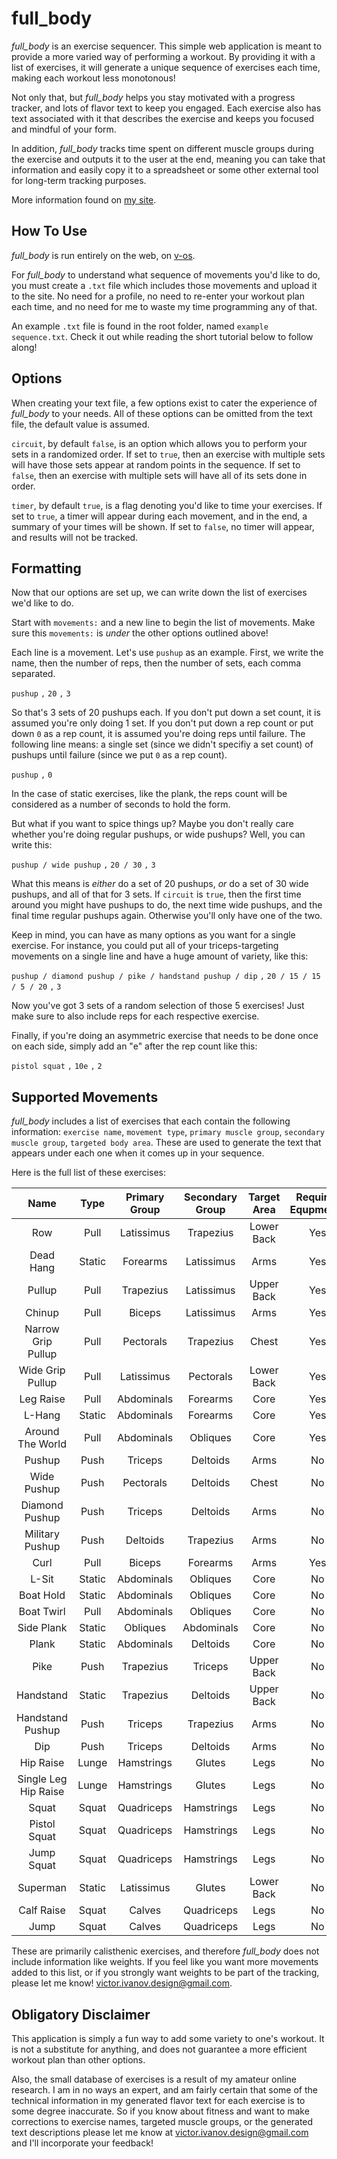 # full_body

_full\_body_ is an exercise sequencer. This simple web application is meant to provide a more varied way of performing a workout. By providing it with a list of exercises, it will generate a unique sequence of exercises each time, making each workout less monotonous!

Not only that, but _full\_body_ helps you stay motivated with a progress tracker, and lots of flavor text to keep you engaged. Each exercise also has text associated with it that describes the exercise and keeps you focused and mindful of your form.

In addition, _full\_body_ tracks time spent on different muscle groups during the exercise and outputs it to the user at the end, meaning you can take that information and easily copy it to a spreadsheet or some other external tool for long-term tracking purposes.

More information found on [my site](https://v-os.ca/full_body).

[](https://github.com/v-exec/full_body/tree/master/assets/1.png)
[](https://github.com/v-exec/full_body/tree/master/assets/2.png)

## How To Use

_full\_body_ is run entirely on the web, on [v-os](https://exp.v-os.ca/full_body).

For _full\_body_ to understand what sequence of movements you'd like to do, you must create a `.txt` file which includes those movements and upload it to the site. No need for a profile, no need to re-enter your workout plan each time, and no need for me to waste my time programming any of that.

An example `.txt` file is found in the root folder, named `example sequence.txt`. Check it out while reading the short tutorial below to follow along!

## Options

When creating your text file, a few options exist to cater the experience of _full\_body_ to your needs. All of these options can be omitted from the text file, the default value is assumed.

`circuit`, by default `false`, is an option which allows you to perform your sets in a randomized order. If set to `true`, then an exercise with multiple sets will have those sets appear at random points in the sequence. If set to `false`, then an exercise with multiple sets will have all of its sets done in order.

`timer`, by default `true`, is a flag denoting you'd like to time your exercises. If set to `true`, a timer will appear during each movement, and in the end, a summary of your times will be shown. If set to `false`, no timer will appear, and results will not be tracked.

## Formatting

Now that our options are set up, we can write down the list of exercises we'd like to do.

Start with `movements:` and a new line to begin the list of movements. Make sure this `movements:` is _under_ the other options outlined above!

Each line is a movement. Let's use `pushup` as an example. First, we write the name, then the number of reps, then the number of sets, each comma separated.

`pushup` `,` `20` `,` `3`

So that's 3 sets of 20 pushups each. If you don't put down a set count, it is assumed you're only doing 1 set. If you don't put down a rep count or put down `0` as a rep count, it is assumed you're doing reps until failure. The following line means: a single set (since we didn't specifiy a set count) of pushups until failure (since we put `0` as a rep count).

`pushup` `,` `0`

In the case of static exercises, like the plank, the reps count will be considered as a number of seconds to hold the form.

But what if you want to spice things up? Maybe you don't really care whether you're doing regular pushups, or wide pushups? Well, you can write this:

`pushup / wide pushup` `,` `20 / 30` `,` `3`

What this means is _either_ do a set of 20 pushups, _or_ do a set of 30 wide pushups, and all of that for 3 sets.
If `circuit` is `true`, then the first time around you might have pushups to do, the next time wide pushups, and the final time regular pushups again. Otherwise you'll only have one of the two.

Keep in mind, you can have as many options as you want for a single exercise. For instance, you could put all of your triceps-targeting movements on a single line and have a huge amount of variety, like this:

`pushup / diamond pushup / pike / handstand pushup / dip` `,` `20 / 15 / 15 / 5 / 20` `,` `3`

Now you've got 3 sets of a random selection of those 5 exercises! Just make sure to also include reps for each respective exercise.

Finally, if you're doing an asymmetric exercise that needs to be done once on each side, simply add an "e" after the rep count like this:

`pistol squat` `,` `10e` `,` `2`

## Supported Movements

_full\_body_ includes a list of exercises that each contain the following information: `exercise name`, `movement type`, `primary muscle group`, `secondary muscle group`, `targeted body area`. These are used to generate the text that appears under each one when it comes up in your sequence.

Here is the full list of these exercises:

|         Name         |  Type  |  Primary Group | Secondary Group | Target Area | Requires Equpment? |
|:--------------------:|:------:|:--------------:|:---------------:|:-----------:|:------------------:|
| Row                  | Pull   | Latissimus     | Trapezius       | Lower Back  |         Yes        |
| Dead Hang            | Static | Forearms       | Latissimus      | Arms        |         Yes        |
| Pullup               | Pull   | Trapezius      | Latissimus      | Upper Back  |         Yes        |
| Chinup               | Pull   | Biceps         | Latissimus      | Arms        |         Yes        |
| Narrow Grip Pullup   | Pull   | Pectorals      | Trapezius       | Chest       |         Yes        |
| Wide Grip Pullup     | Pull   | Latissimus     | Pectorals       | Lower Back  |         Yes        |
| Leg Raise            | Pull   | Abdominals     | Forearms        | Core        |         Yes        |
| L-Hang               | Static | Abdominals     | Forearms        | Core        |         Yes        |
| Around The World     | Pull   | Abdominals     | Obliques        | Core        |         Yes        |
| Pushup               | Push   | Triceps        | Deltoids        | Arms        |         No         |
| Wide Pushup          | Push   | Pectorals      | Deltoids        | Chest       |         No         |
| Diamond Pushup       | Push   | Triceps        | Deltoids        | Arms        |         No         |
| Military Pushup      | Push   | Deltoids       | Trapezius       | Arms        |         No         |
| Curl                 | Pull   | Biceps         | Forearms        | Arms        |         Yes        |
| L-Sit                | Static | Abdominals     | Obliques        | Core        |         No         |
| Boat Hold            | Static | Abdominals     | Obliques        | Core        |         No         |
| Boat Twirl           | Pull   | Abdominals     | Obliques        | Core        |         No         |
| Side Plank           | Static | Obliques       | Abdominals      | Core        |         No         |
| Plank                | Static | Abdominals     | Deltoids        | Core        |         No         |
| Pike                 | Push   | Trapezius      | Triceps         | Upper Back  |         No         |
| Handstand            | Static | Trapezius      | Deltoids        | Upper Back  |         No         |
| Handstand Pushup     | Push   | Triceps        | Trapezius       | Arms        |         No         |
| Dip                  | Push   | Triceps        | Deltoids        | Arms        |         No         |
| Hip Raise            | Lunge  | Hamstrings     | Glutes          | Legs        |         No         |
| Single Leg Hip Raise | Lunge  | Hamstrings     | Glutes          | Legs        |         No         |
| Squat                | Squat  | Quadriceps     | Hamstrings      | Legs        |         No         |
| Pistol Squat         | Squat  | Quadriceps     | Hamstrings      | Legs        |         No         |
| Jump Squat           | Squat  | Quadriceps     | Hamstrings      | Legs        |         No         |
| Superman             | Static | Latissimus     | Glutes          | Lower Back  |         No         |
| Calf Raise           | Squat  | Calves         | Quadriceps      | Legs        |         No         |
| Jump                 | Squat  | Calves         | Quadriceps      | Legs        |         No         |

These are primarily calisthenic exercises, and therefore _full\_body_ does not include information like weights. If you feel like you want more movements added to this list, or if you strongly want weights to be part of the tracking, please let me know! victor.ivanov.design@gmail.com.

## Obligatory Disclaimer

This application is simply a fun way to add some variety to one's workout. It is not a substitute for anything, and does not guarantee a more efficient workout plan than other options.

Also, the small database of exercises is a result of my amateur online research. I am in no ways an expert, and am fairly certain that some of the technical information in my generated flavor text for each exercise is to some degree inaccurate. So if you know about fitness and want to make corrections to exercise names, targeted muscle groups, or the generated text descriptions please let me know at victor.ivanov.design@gmail.com and I'll incorporate your feedback!